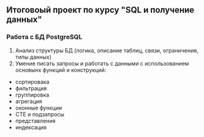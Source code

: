 ## Итоговоый проект по курсу "SQL и получение данных"
### Работа с БД PostgreSQL
1. Анализ структуры БД (логика, описание таблиц, связи, ограничения, типы данных)
1. Умение писать запросы и работать с данными с использованием основынх функций и конструкций:
* сортировака 
* фильтрация
* группировка
* агрегация
* оконные функции
* CTE и подзапросы
* представления
* индексация
